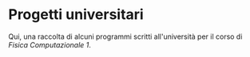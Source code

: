 # Progetti universitari
Qui, una raccolta di alcuni programmi scritti all'università per il corso di _Fisica Computazionale 1_.
#
